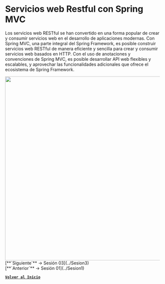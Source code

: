 # Servicios web Restful con Spring MVC

Los servicios web RESTful se han convertido en una forma popular de crear y consumir servicios web en el desarrollo de aplicaciones modernas. Con Spring MVC, una parte integral del Spring Framework, es posible construir servicios web RESTful de manera eficiente y sencilla para crear y consumir servicios web basados en HTTP. Con el uso de anotaciones y convenciones de Spring MVC, es posible desarrollar API web flexibles y escalables, y aprovechar las funcionalidades adicionales que ofrece el ecosistema de Spring Framework.

<img align="right" src="https://miro.medium.com/v2/resize:fit:640/format:webp/0*m1a5BihFq8OL1dcG.png" width="600"/>

<br>
[**`Siguiente`** -> Sesión 03](../Sesion3)
<br>
[**`Anterior`** -> Sesión 01](../Sesion1)
<br>

[**`Volver al Inicio`**](../../../)

